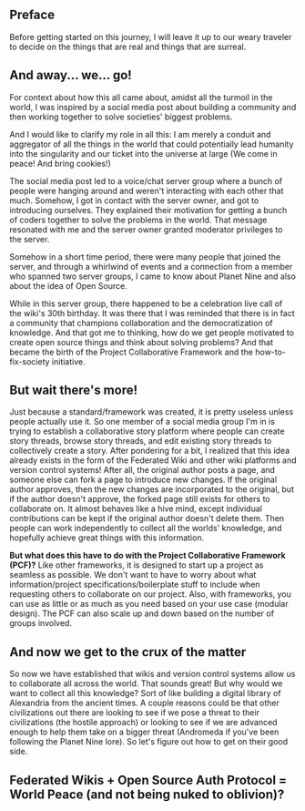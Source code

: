 ## Preface
Before getting started on this journey, I will leave it up to our weary traveler to decide on the things that are real and things that are surreal.

## And away... we... go!
For context about how this all came about, amidst all the turmoil in the world, I was inspired by a social media post about building a community and then working together to solve societies' biggest problems.

And I would like to clarify my role in all this:
I am merely a conduit and aggregator of all the things in the world that could potentially lead humanity into the singularity and our ticket into the universe at large (We come in peace! And bring cookies!)

The social media post led to a voice/chat server group where a bunch of people were hanging around and weren't interacting with each other that much. Somehow, I got in contact with the server owner, and got to introducing ourselves. They explained their motivation for getting a bunch of coders together to solve the problems in the world. That message resonated with me and the server owner granted  moderator privileges to the server.

Somehow in a short time period, there were many people that joined the server, and through a whirlwind of events and a connection from a member who spanned two server groups, I came to know about Planet Nine and also about the idea of Open Source.

While in this server group, there happened to be a celebration live call of the wiki's 30th birthday. It was there that I was reminded that there is in fact a community that champions collaboration and the democratization of knowledge. And that got me to thinking, how do we get people motivated to create open source things and think about solving problems? And that became the birth of the Project Collaborative Framework and the how-to-fix-society initiative.

## But wait there's more!
Just because a standard/framework was created, it is pretty useless unless people actually use it. So one member of a social media group I'm in is trying to establish a collaborative story platform where people can create story threads, browse story threads, and edit existing story threads to collectively create a story. After pondering for a bit, I realized that this idea already exists in the form of the Federated Wiki and other wiki platforms and version control systems! After all, the original author posts a page, and someone else can fork a page to introduce new changes. If the original author approves, then the new changes are incorporated to the original, but if the author doesn't approve, the forked page still exists for others to collaborate on. It almost behaves like a hive mind, except individual contributions can be kept if the original author doesn't delete them. Then people can work independently to collect all the worlds' knowledge, and hopefully achieve great things with this information.

**But what does this have to do with the Project Collaborative Framework (PCF)?**
Like other frameworks, it is designed to start up a project as seamless as possible. We don't want to have to worry about what information/project specifications/boilerplate stuff to include when requesting others to collaborate on our project. Also, with frameworks, you can use as little or as much as you need based on your use case (modular design). The PCF can also scale up and down based on the number of groups involved.

## And now we get to the crux of the matter
So now we have established that wikis and version control systems allow us to collaborate all across the world. That sounds great! But why would we want to collect all this knowledge? Sort of like building a digital library of Alexandria from the ancient times. A couple reasons could be that other civilizations out there are looking to see if we pose a threat to their civilizations (the hostile approach) or looking to see if we are advanced enough to help them take on a bigger threat (Andromeda if you've been following the Planet Nine lore). So let's figure out how to get on their good side.

## Federated Wikis + Open Source Auth Protocol = World Peace (and not being nuked to oblivion)?

